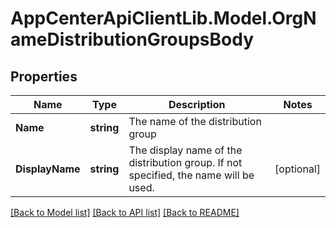# AppCenterApiClientLib.Model.OrgNameDistributionGroupsBody
## Properties

Name | Type | Description | Notes
------------ | ------------- | ------------- | -------------
**Name** | **string** | The name of the distribution group | 
**DisplayName** | **string** | The display name of the distribution group. If not specified, the name will be used. | [optional] 

[[Back to Model list]](../README.md#documentation-for-models) [[Back to API list]](../README.md#documentation-for-api-endpoints) [[Back to README]](../README.md)

